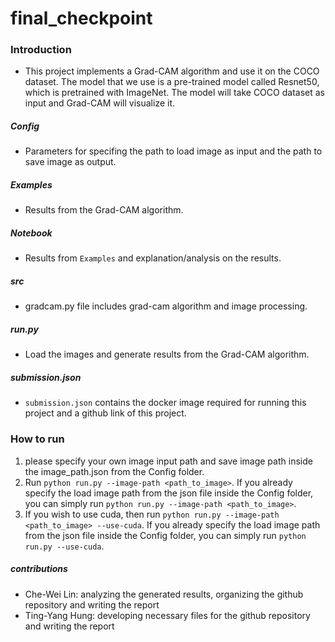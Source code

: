 # final_checkpoint

### Introduction
* This project implements a Grad-CAM algorithm and use it on the COCO dataset. The model that we use is a pre-trained model called Resnet50, which is pretrained with ImageNet. The model will take COCO dataset as input and Grad-CAM will visualize it.

##### Config
* Parameters for specifing the path to load image as input and the path to save image as output.

##### Examples
* Results from the Grad-CAM algorithm.

##### Notebook
* Results from `Examples` and explanation/analysis on the results.

##### src
* gradcam.py file includes grad-cam algorithm and image processing.

##### run.py
* Load the images and generate results from the Grad-CAM algorithm.

##### submission.json
* `submission.json` contains the docker image required for running this project and a github link of this project.

### How to run
1. please specify your own image input path and save image path inside the image_path.json from the Config folder.
2. Run `python run.py --image-path <path_to_image>`. If you already specify the load image path from the json file inside the Config folder, you can simply run `python run.py --image-path <path_to_image>`.
3. If you wish to use cuda, then run `python run.py --image-path <path_to_image> --use-cuda`. If you already specify the load image path from the json file inside the Config folder, you can simply run `python run.py --use-cuda`.

##### contributions
* Che-Wei Lin: analyzing the generated results, organizing the github repository and writing the report
* Ting-Yang Hung: developing necessary files for the github repository and writing the report
